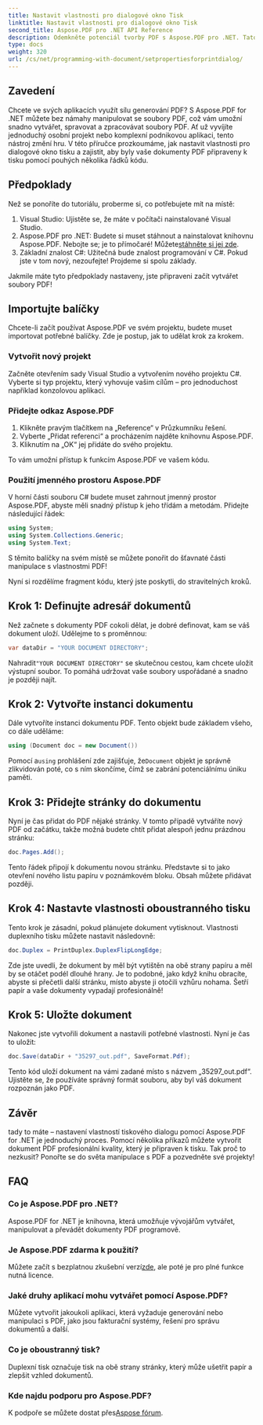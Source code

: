 ```yaml
---
title: Nastavit vlastnosti pro dialogové okno Tisk
linktitle: Nastavit vlastnosti pro dialogové okno Tisk
second_title: Aspose.PDF pro .NET API Reference
description: Odemkněte potenciál tvorby PDF s Aspose.PDF pro .NET. Tato příručka vám pomůže snadno nastavit vlastnosti tisku.
type: docs
weight: 320
url: /cs/net/programming-with-document/setpropertiesforprintdialog/
---
```

## Zavedení

Chcete ve svých aplikacích využít sílu generování PDF? S Aspose.PDF for .NET můžete bez námahy manipulovat se soubory PDF, což vám umožní snadno vytvářet, spravovat a zpracovávat soubory PDF. Ať už vyvíjíte jednoduchý osobní projekt nebo komplexní podnikovou aplikaci, tento nástroj změní hru. V této příručce prozkoumáme, jak nastavit vlastnosti pro dialogové okno tisku a zajistit, aby byly vaše dokumenty PDF připraveny k tisku pomocí pouhých několika řádků kódu.

## Předpoklady

Než se ponoříte do tutoriálu, proberme si, co potřebujete mít na místě:

1. Visual Studio: Ujistěte se, že máte v počítači nainstalované Visual Studio.
2.  Aspose.PDF pro .NET: Budete si muset stáhnout a nainstalovat knihovnu Aspose.PDF. Nebojte se; je to přímočaré! Můžete[stáhněte si jej zde](https://releases.aspose.com/pdf/net/).
3. Základní znalost C#: Užitečná bude znalost programování v C#. Pokud jste v tom nový, nezoufejte! Projdeme si spolu základy. 

Jakmile máte tyto předpoklady nastaveny, jste připraveni začít vytvářet soubory PDF!

## Importujte balíčky

Chcete-li začít používat Aspose.PDF ve svém projektu, budete muset importovat potřebné balíčky. Zde je postup, jak to udělat krok za krokem.

### Vytvořit nový projekt

Začněte otevřením sady Visual Studio a vytvořením nového projektu C#. Vyberte si typ projektu, který vyhovuje vašim cílům – pro jednoduchost například konzolovou aplikaci.

### Přidejte odkaz Aspose.PDF

1. Klikněte pravým tlačítkem na „Reference“ v Průzkumníku řešení.
2. Vyberte „Přidat referenci“ a procházením najděte knihovnu Aspose.PDF.
3. Kliknutím na „OK“ jej přidáte do svého projektu.

To vám umožní přístup k funkcím Aspose.PDF ve vašem kódu.

### Použití jmenného prostoru Aspose.PDF

V horní části souboru C# budete muset zahrnout jmenný prostor Aspose.PDF, abyste měli snadný přístup k jeho třídám a metodám. Přidejte následující řádek:

```csharp
using System;
using System.Collections.Generic;
using System.Text;
```

S těmito balíčky na svém místě se můžete ponořit do šťavnaté části manipulace s vlastnostmi PDF!

Nyní si rozdělíme fragment kódu, který jste poskytli, do stravitelných kroků.

## Krok 1: Definujte adresář dokumentů

Než začnete s dokumenty PDF cokoli dělat, je dobré definovat, kam se váš dokument uloží. Udělejme to s proměnnou:

```csharp
var dataDir = "YOUR DOCUMENT DIRECTORY";
```
 Nahradit`"YOUR DOCUMENT DIRECTORY"` se skutečnou cestou, kam chcete uložit výstupní soubor. To pomáhá udržovat vaše soubory uspořádané a snadno je později najít.

## Krok 2: Vytvořte instanci dokumentu

Dále vytvoříte instanci dokumentu PDF. Tento objekt bude základem všeho, co dále uděláme:

```csharp
using (Document doc = new Document())
```

 Pomocí a`using` prohlášení zde zajišťuje, že`Document` objekt je správně zlikvidován poté, co s ním skončíme, čímž se zabrání potenciálnímu úniku paměti.

## Krok 3: Přidejte stránky do dokumentu

Nyní je čas přidat do PDF nějaké stránky. V tomto případě vytváříte nový PDF od začátku, takže možná budete chtít přidat alespoň jednu prázdnou stránku:

```csharp
doc.Pages.Add();
```

Tento řádek připojí k dokumentu novou stránku. Představte si to jako otevření nového listu papíru v poznámkovém bloku. Obsah můžete přidávat později.

## Krok 4: Nastavte vlastnosti oboustranného tisku

Tento krok je zásadní, pokud plánujete dokument vytisknout. Vlastnosti duplexního tisku můžete nastavit následovně:

```csharp
doc.Duplex = PrintDuplex.DuplexFlipLongEdge;
```

Zde jste uvedli, že dokument by měl být vytištěn na obě strany papíru a měl by se otáčet podél dlouhé hrany. Je to podobné, jako když knihu obracíte, abyste si přečetli další stránku, místo abyste ji otočili vzhůru nohama. Šetří papír a vaše dokumenty vypadají profesionálně!

## Krok 5: Uložte dokument

Nakonec jste vytvořili dokument a nastavili potřebné vlastnosti. Nyní je čas to uložit:

```csharp
doc.Save(dataDir + "35297_out.pdf", SaveFormat.Pdf);
```

Tento kód uloží dokument na vámi zadané místo s názvem „35297_out.pdf“. Ujistěte se, že používáte správný formát souboru, aby byl váš dokument rozpoznán jako PDF.

## Závěr

tady to máte – nastavení vlastností tiskového dialogu pomocí Aspose.PDF for .NET je jednoduchý proces. Pomocí několika příkazů můžete vytvořit dokument PDF profesionální kvality, který je připraven k tisku. Tak proč to nezkusit? Ponořte se do světa manipulace s PDF a pozvedněte své projekty!

## FAQ

### Co je Aspose.PDF pro .NET?
Aspose.PDF for .NET je knihovna, která umožňuje vývojářům vytvářet, manipulovat a převádět dokumenty PDF programově.

### Je Aspose.PDF zdarma k použití?
 Můžete začít s bezplatnou zkušební verzí[zde](https://releases.aspose.com/), ale poté je pro plné funkce nutná licence.

### Jaké druhy aplikací mohu vytvářet pomocí Aspose.PDF?
Můžete vytvořit jakoukoli aplikaci, která vyžaduje generování nebo manipulaci s PDF, jako jsou fakturační systémy, řešení pro správu dokumentů a další.

### Co je oboustranný tisk?
Duplexní tisk označuje tisk na obě strany stránky, který může ušetřit papír a zlepšit vzhled dokumentů.

### Kde najdu podporu pro Aspose.PDF?
 K podpoře se můžete dostat přes[Aspose fórum](https://forum.aspose.com/c/pdf/10).